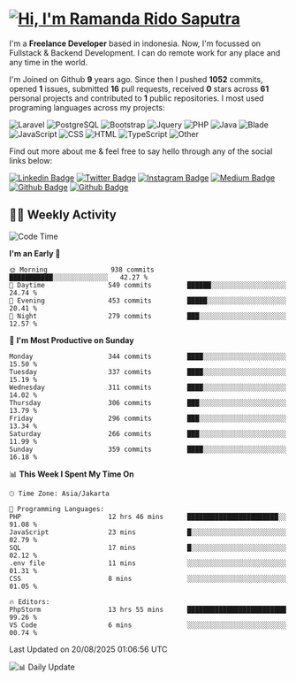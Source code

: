 # [![Hi, I'm Ramanda Rido Saputra](https://readme-typing-svg.herokuapp.com?size=24&vCenter=true&lines=%F0%9F%91%8B+Hi%2C+I'm+Ramanda+Rido+Saputra+;%F0%9F%92%BB+Fullstack+Web+Developer+)](https://git.io/typing-svg)

I'm a **Freelance Developer** based in indonesia. Now, I'm focussed on Fullstack & Backend Development. I can do remote work for any place and any time in the world.

I'm Joined on Github **9** years ago. Since then I pushed **1052** commits, opened **1** issues, submitted **16** pull requests, received **0** stars across **61** personal projects and contributed to **1** public repositories.
I most used programing languages across my projects:

![Laravel](https://img.shields.io/badge/Laravel-FF2D20?flat&logo=laravel&logoColor=white)
![PostgreSQL](https://img.shields.io/badge/PostgreSQL-316192?flat&logo=postgresql&logoColor=white)
![Bootstrap](https://img.shields.io/badge/Bootstrap-563D7C?flat&logo=bootstrap&logoColor=white)
![Jquery](https://img.shields.io/badge/jQuery-0769AD?flat&logo=jquery&logoColor=white)
![PHP](https://img.shields.io/badge/-PHP-%234F5D95?style=flat&logo=PHP&logoColor=white)
![Java](https://img.shields.io/badge/-Java-%23b07219?style=flat&logo=Java&logoColor=white)
![Blade](https://img.shields.io/badge/-Blade-%23f7523f?style=flat&logo=Blade&logoColor=white)
![JavaScript](https://img.shields.io/badge/-JavaScript-%23f1e05a?style=flat&logo=JavaScript&logoColor=white)
![CSS](https://img.shields.io/badge/-CSS-%23663399?style=flat&logo=CSS&logoColor=white)
![HTML](https://img.shields.io/badge/-HTML-%23e34c26?style=flat&logo=HTML&logoColor=white)
![TypeScript](https://img.shields.io/badge/-TypeScript-%233178c6?style=flat&logo=TypeScript&logoColor=white)
![Other](https://img.shields.io/badge/-Other-%23ededed?style=flat&logo=Other&logoColor=white)

Find out more about me & feel free to say hello through any of the social links below:

[![Linkedin Badge](https://img.shields.io/badge/-ramandaaridogh-blue?style=flat&logo=Linkedin&logoColor=white&link=https://www.linkedin.com/in/ramanda-rido-saputra/)](https://www.linkedin.com/in/ramanda-rido-saputra/)
[![Twitter Badge](https://img.shields.io/badge/-ramandaaridogh-%231DA1F2.svg?style=flat&logo=twitter&logoColor=white&link=https://www.twitter.com/ramandaaridogh)](https://www.twitter.com/ramandaaridogh/)
[![Instagram Badge](https://img.shields.io/badge/-ramandaaridogh-purple?style=flat&logo=instagram&logoColor=white&link=https://instagram.com/ramandaaridogh_/)](https://instagram.com/ramandaaridogh_)
[![Medium Badge](https://img.shields.io/badge/-@ramandaaridogh-%2312100E.svg?style=flat&logo=Medium&logoColor=white&link=https://medium.com/@ramandaaridogh/)](https://medium.com/@ramandaaridogh)
[![Github Badge](https://img.shields.io/badge/-@ramandaaridogh-100000.svg?style=flat&logo=github&logoColor=white&link=https://github.com/ramandaaridogh)](https://github.com/ramandaaridogh)
[![Github Badge](https://img.shields.io/badge/-@mxcode-100000.svg?style=flat&logo=github&logoColor=white&link=https://github.com/ramanda-mxcode)](https://github.com/ramanda-mxcode)

## 👨‍💻 Weekly Activity
<!--START_SECTION:waka-->
![Code Time](http://img.shields.io/badge/Code%20Time-1%2C471%20hrs%2018%20mins-blue)

**I'm an Early 🐤** 

```text
🌞 Morning                938 commits         ███████████░░░░░░░░░░░░░░   42.27 % 
🌆 Daytime                549 commits         ██████░░░░░░░░░░░░░░░░░░░   24.74 % 
🌃 Evening                453 commits         █████░░░░░░░░░░░░░░░░░░░░   20.41 % 
🌙 Night                  279 commits         ███░░░░░░░░░░░░░░░░░░░░░░   12.57 % 
```
📅 **I'm Most Productive on Sunday** 

```text
Monday                   344 commits         ████░░░░░░░░░░░░░░░░░░░░░   15.50 % 
Tuesday                  337 commits         ████░░░░░░░░░░░░░░░░░░░░░   15.19 % 
Wednesday                311 commits         ████░░░░░░░░░░░░░░░░░░░░░   14.02 % 
Thursday                 306 commits         ███░░░░░░░░░░░░░░░░░░░░░░   13.79 % 
Friday                   296 commits         ███░░░░░░░░░░░░░░░░░░░░░░   13.34 % 
Saturday                 266 commits         ███░░░░░░░░░░░░░░░░░░░░░░   11.99 % 
Sunday                   359 commits         ████░░░░░░░░░░░░░░░░░░░░░   16.18 % 
```


📊 **This Week I Spent My Time On** 

```text
🕑︎ Time Zone: Asia/Jakarta

💬 Programming Languages: 
PHP                      12 hrs 46 mins      ███████████████████████░░   91.08 % 
JavaScript               23 mins             █░░░░░░░░░░░░░░░░░░░░░░░░   02.79 % 
SQL                      17 mins             █░░░░░░░░░░░░░░░░░░░░░░░░   02.12 % 
.env file                11 mins             ░░░░░░░░░░░░░░░░░░░░░░░░░   01.31 % 
CSS                      8 mins              ░░░░░░░░░░░░░░░░░░░░░░░░░   01.05 % 

🔥 Editors: 
PhpStorm                 13 hrs 55 mins      █████████████████████████   99.26 % 
VS Code                  6 mins              ░░░░░░░░░░░░░░░░░░░░░░░░░   00.74 % 
```


 Last Updated on 20/08/2025 01:06:56 UTC
<!--END_SECTION:waka-->

![📊 Daily Update](https://github.com/ramandaaridogh/ramandaaridogh/actions/workflows/update-activity.yml/badge.svg)
